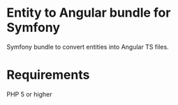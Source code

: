 # Entity to Angular bundle for Symfony
Symfony bundle to convert entities into Angular TS files.

# Requirements
PHP 5 or higher
